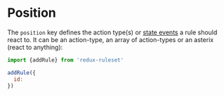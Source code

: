 # Position

The `position` key defines the action type(s) or [state events](../advancedConcepts/handle_state_change.md) a rule should react to. It can be an action-type, an array of action-types or an asterix (react to anything):

```javascript
import {addRule} from 'redux-ruleset'

addRule({
  id: 
})
```